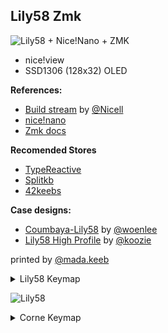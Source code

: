 Lily58 Zmk
---

![Lily58 + Nice!Nano + ZMK](https://i.imgur.com/bTO1OVI.jpg)

- nice!view
- SSD1306 (128x32) OLED

**References:**

- [Build stream](https://www.youtube.com/watch?v=kRrzfWv39G4) by [@Nicell](https://github.com/Nicell)
- [nice!nano](https://nicekeyboards.com/docs/nice-nano/)
- [Zmk docs](https://zmk.dev/docs)

**Recomended Stores**

- [TypeReactive](https://typeractive.xyz/)
- [Splitkb](https://splitkb.com/)
- [42keebs](https://42keebs.eu/)

**Case designs:**

- [Coumbaya-Lily58](https://www.thingiverse.com/thing:4380457) by [@woenlee](https://www.thingiverse.com/woenlee/designs)
- [Lily58 High Profile](https://www.printables.com/en/model/625411-lily58-keyboard-high-profile-case) by [@koozie](https://www.printables.com/@koozie)

printed by [@mada.keeb](https://makerworld.com/en/@mada.keeb)

<details>
  <summary>
    Lily58 Keymap
  </summary>

### Layer 1

```
 QWERTY
 ,-----------------------------------------.                    ,-----------------------------------------.
 | ESC `|   1  |   2  |   3  |   4  |   5  |                    |   6  |   7  |   8  |   9  |   0  | BSPC |
 |------+------+------+------+------+------|                    |------+------+------+------+------+------|
 | Tab  |   Q  |   W  |   E  |   R  |   T  |                    |   Y  |   U  |   I  |   O  |   P  |  -   |
 |------+------+------+------+------+------|                    |------+------+------+------+------+------|
 |LShift|   A  |   S  |   D  |   F  |   G  |-------.    ,-------|   H  |   J  |   K  |   L  |   ;  |  '   |
 |------+------+------+------+------+------|   [   |    |    ]  |------+------+------+------+------+------|
 |GRAVE |   Z  |   X  |   C  |   V  |   B  |-------|    |-------|   N  |   M  |   ,  |   .  |   /  |RShift|
 `-----------------------------------------/       /     \      \-----------------------------------------'
                   | LCTRL| LALT | CMD  | /Space  /       \ Enter\  | MO1  | MO2  |  MO3 |
                   |      |      |      |/       /         \      \ |      |      |      |
                   `-------------------''-------'           '------''--------------------'
```

### Layer 2

```
Function Keys
 ,-----------------------------------------.                    ,----------------------------------------.
 |GRAVE |  F1  |  F2  |  F3  |  F4  |      |                    |  HOME |  END  |     |  -  |  =  |  DEL  |
 |------+------+------+------+------+------|                    |-------+-------+-----+-----+-----+-------|
 |      |  F5  |  F6  |  F7  |  F8  |      |                    | PG_UP | PG_DN |     |  [  |  ]  |   \   |
 |------+------+------+------+------+------|                    |-------+-------+-----+-----+-----+-------|
 |      |  F9  | F10  | F11  | F12  |      |-------.    ,-------|   ←   |   ↓   |  ↑  |  →  |  ;  |   '   |
 |------+------+------+------+------+------|       |    |       |-------+-------+-----+-----+-----+-------|
 |CAPSLK| MUTE | VOL- | VOL+ |  ⏯   |      |-------|    |-------|       |       |  ,  |  .  |     |RShift |
 `-----------------------------------------/       /     \      \-----------------------------------------'
                   | LCTRL | LALT | CMD | / Space /       \ ENTER\  |      |      |      |
                   |       |      |     |/       /         \      \ |      |      |      |
                   `-------------------''-------'           '------''--------------------'
```

### Layer 3

```
SETTINGS
 ,-------------------------------------.                    ,-----------------------------------------.
 |     | BT0 | BT1 | BT2 |      |      |                    |      |      |      |      |     | BTCLR |
 |-----+-----+-----+-----+------+------|                    |------+------+------+------+-----+-------|
 | U/B | USB | BLE |     |      |      |                    |      |      |      |      |     |       |
 |-----+-----+-----+-----+------+------|                    |------+------+------+------+-----+-------|
 |     |     |     |     |      |      |-------.    ,-------|      |      |      |      |     |       |
 |-----+-----+-----+-----+------+------|       |    |       |------+------+------+------+-----+-------|
 |     |     |     |     |      |      |-------|    |-------|      |      |      |      |     |       |
 `--------------------------------------/       /     \      \-----------------------------------------'
                   |      |      |      | /       /       \      \  |      |      |      |
                   |      |      |      |/       /         \      \ |      |      |      |
                   `-------------------''-------'           '------''--------------------'
```

</details>

![Lily58](https://i.imgur.com/V67WXNq.jpg)

<details>
  <summary>
    Corne Keymap
  </summary>
</details>
